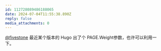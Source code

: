 ```yaml
---
id: 112728089486188065
date: 2024-07-04T11:55:38.890Z
reply: false
media_attachments: 0
---
```


[@fivestone](https://mastodon.fivest.one/@fivestone) 最近某个版本的 Hugo 出了个 PAGE.Weight参数，也许可以利用一下。

